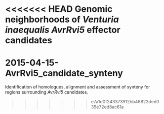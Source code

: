 <<<<<<< HEAD
Genomic neighborhoods of _Venturia inaequalis_ _AvrRvi5_ effector candidates
=======
# 2015-04-15-AvrRvi5_candidate_synteny
Identification of homologues, alignment and assessment of synteny for regions surrounding _AvrRvi5_ candidates.
>>>>>>> e7a1d0f243373912bb46823ded035e72ed8ac61a
